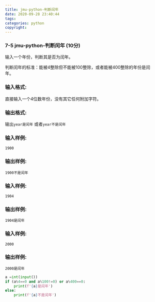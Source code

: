 ```yaml
---
title: jmu-python-判断闰年
date: 2020-09-28 23:40:44
tags:
categories: python
copyright:
---
```


###  7-5 jmu-python-判断闰年 (10分)

输入一个年份，判断其是否为闰年。

判断闰年的标准：能被4整除但不能被100整除，或者能被400整除的年份是闰年。

### 输入格式:

直接输入一个4位数年份，没有其它任何附加字符。

### 输出格式:

输出`year是闰年` 或者`year不是闰年`

### 输入样例:

```in
1900
```

### 输出样例:

```out
1900不是闰年
```

### 输入样例:

```in
1904
```

### 输出样例:

```out
1904是闰年
```

### 输入样例:

```in
2000
```

### 输出样例:

```out
2000是闰年
```

```python
a =int(input())
if (a%4==0 and a%100!=0) or a%400==0:
    print(f'{a}是闰年')
else:
    print(f'{a}不是闰年')
```

